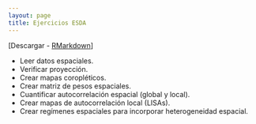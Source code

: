 ```yaml
---
layout: page
title: Ejercicios ESDA
---
```


[Descargar - [RMarkdown](https://github.com/ifarah/t/blob/main/ejercicio_ESDA.Rmd)]

* Leer datos espaciales. 
* Verificar proyección.  
* Crear mapas coropléticos. 
* Crear matriz de pesos espaciales.  
* Cuantificar autocorrelación espacial (global y local).
* Crear mapas de autocorrelación local (LISAs).  
* Crear regímenes espaciales para incorporar heterogeneidad espacial.  
